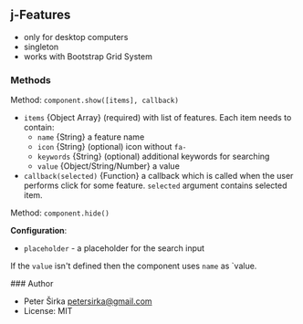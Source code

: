 ## j-Features

- only for desktop computers
- singleton
- works with Bootstrap Grid System

### Methods

Method: `component.show([items], callback)`
- `items` {Object Array} (required) with list of features. Each item needs to contain:
    - `name` {String} a feature name
    - `icon` {String} (optional) icon without `fa-`
    - `keywords` {String} (optional) additional keywords for searching
    - `value` {Object/String/Number} a value
- `callback(selected)` {Function} a callback which is called when the user performs click for some feature. `selected` argument contains selected item.

Method: `component.hide()`

__Configuration__:
- `placeholder` - a placeholder for the search input

If the `value` isn't defined then the component uses `name` as `value.

### Author

- Peter Širka <petersirka@gmail.com>
- License: MIT